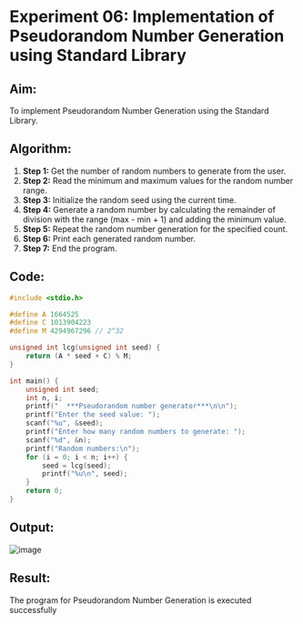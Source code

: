 # Experiment 06: Implementation of Pseudorandom Number Generation using Standard Library

## Aim:
To implement Pseudorandom Number Generation using the Standard Library.

## Algorithm:
1. **Step 1:** Get the number of random numbers to generate from the user.
2. **Step 2:** Read the minimum and maximum values for the random number range.
3. **Step 3:** Initialize the random seed using the current time.
4. **Step 4:** Generate a random number by calculating the remainder of division with the range (max - min + 1) and adding the minimum value.
5. **Step 5:** Repeat the random number generation for the specified count.
6. **Step 6:** Print each generated random number.
7. **Step 7:** End the program.

## Code:
```c
#include <stdio.h>

#define A 1664525
#define C 1013904223
#define M 4294967296 // 2^32

unsigned int lcg(unsigned int seed) {
    return (A * seed + C) % M;
}

int main() {
    unsigned int seed;
    int n, i;
    printf("  ***Pseudorandom number generator***\n\n");
    printf("Enter the seed value: ");
    scanf("%u", &seed);
    printf("Enter how many random numbers to generate: ");
    scanf("%d", &n);
    printf("Random numbers:\n");
    for (i = 0; i < n; i++) {
        seed = lcg(seed);
        printf("%u\n", seed);
    }
    return 0;
}
```

## Output:
![image](https://github.com/user-attachments/assets/0ad5a318-5846-4d0b-91af-ac0e0c0ebc17)

## Result:
The program for Pseudorandom Number Generation is executed successfully


